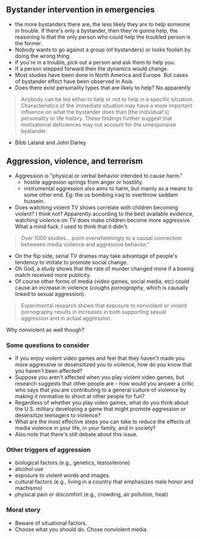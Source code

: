 ## Bystander intervention in emergencies
- the more bystanders there are, the less likely they are to help someone in trouble. If there's only a bystander, then they're gonna help, the reasoning is that the only person who could help the troubled person is the former.
- Nobody wants to go against a group (of bystanders) or looks foolish by doing the wrong thing.
- If you're in a trouble, pick out a person and ask them to help you.
- If a person stepped forward then the dynamics would change.
- Most studies have been done in North America and Europe. But cases of bystander effect have been observed in Asia.
- Does there exist personality types that are likely to help? No apparently
> Anybody can be led either to help or not to help in a specific situation. Characteristics of the immediate situation may have a more important influence on what the bystander does than [the individual's] personality or life history. These findings further suggest that motivational deficiences may not account for the unresponsive bystander.

- Bibb Latané and John Darley
## Aggression, violence, and terrorism
- Aggression is "physical or verbal behavior intended to cause harm."
	- hostile aggresion springs from anger or hostility.
	- instrumental aggression also aims to harm, but mainly as a means to some other end. Eg: the us bombing iraq to overthrow saddam hussein.
- Does watching violent TV shows correlate with children becoming violent? I think not? Apparently according to the best available evidence, watching violence on TV does make children become more aggressive. What a mind fuck. I used to think that it didn't.
> Over 1000 studies... point overwhelmingly to a causal connection betweeen media violence and aggressive behavior."

- On the flip side, serial TV dramas may take advantage of people's tendency to imitate to promote social change.
- Oh God, a study shows that the rate of murder changed more if a boxing match received more publicity.
- Of course other forms of media (video games, social media, etc) could cause an increase in violence (*coughs pornography*, which is causally linked to sexual aggression).
> Experimental research shows that exposure to nonviolent or violent pornography results in increases in both supporting sexual aggression and in actual aggression.

Why nonviolent as well though?
### Some questions to consider
- If you enjoy violent video games and feel that they haven't made you more aggressive or desensitized you to violence, how do you know that you haven't been affected?
- Suppose you aren't affected when you play violent video games, but research suggests that other people are - how would you answer a critic who says that you are contributing to a general culture of violence by making it normative to shoot at other people for fun?
- Regardless of whether you play video games, what do you think about the U.S. military developing a game that might promote aggression or desensitize teenagers to violence?
- What are the most effective steps you can take to reduce the effects of media violence in your life, in your family, and in society?
- Also note that there's still debate about this issue.
### Other triggers of aggression
- biological factors (e.g., genetics, testosterone)
- alcohol use
- exposure to violent words and images.
- cultural factors (e.g., living in a country that emphasizes male honor and machismo)
- physical pain or discomfort (e.g., crowding, air pollution, heat)
### Moral story
- Beware of situational factors.
- Choose what you should do. Chose nonviolent media.
